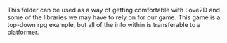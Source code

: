 This folder can be used as a way of getting comfortable with Love2D and some of the libraries we may have to rely on for our game. 
This game is a top-down rpg example, but all of the info within is transferable to a platformer.

